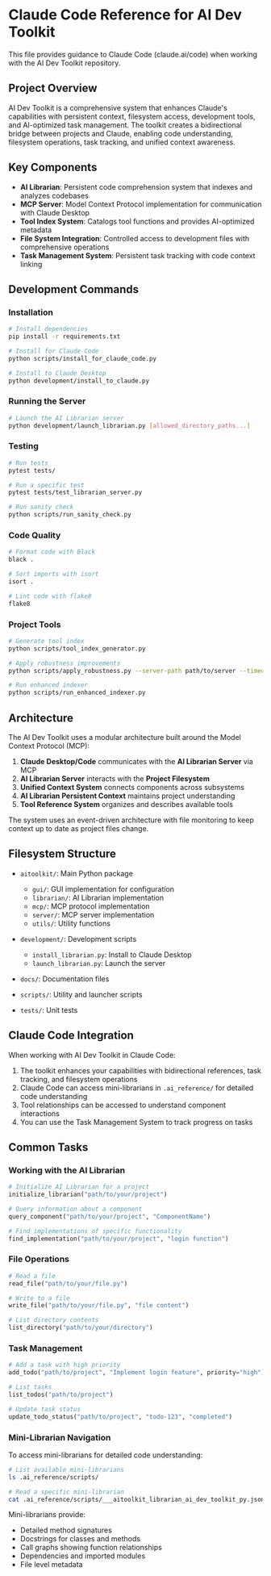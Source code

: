 # Claude Code Reference for AI Dev Toolkit

This file provides guidance to Claude Code (claude.ai/code) when working with the AI Dev Toolkit repository.

## Project Overview

AI Dev Toolkit is a comprehensive system that enhances Claude's capabilities with persistent context, filesystem access, development tools, and AI-optimized task management. The toolkit creates a bidirectional bridge between projects and Claude, enabling code understanding, filesystem operations, task tracking, and unified context awareness.

## Key Components

- **AI Librarian**: Persistent code comprehension system that indexes and analyzes codebases
- **MCP Server**: Model Context Protocol implementation for communication with Claude Desktop
- **Tool Index System**: Catalogs tool functions and provides AI-optimized metadata
- **File System Integration**: Controlled access to development files with comprehensive operations
- **Task Management System**: Persistent task tracking with code context linking

## Development Commands

### Installation

```bash
# Install dependencies
pip install -r requirements.txt

# Install for Claude Code
python scripts/install_for_claude_code.py

# Install to Claude Desktop
python development/install_to_claude.py
```

### Running the Server

```bash
# Launch the AI Librarian server
python development/launch_librarian.py [allowed_directory_paths...]
```

### Testing

```bash
# Run tests
pytest tests/

# Run a specific test
pytest tests/test_librarian_server.py

# Run sanity check
python scripts/run_sanity_check.py
```

### Code Quality

```bash
# Format code with Black
black .

# Sort imports with isort
isort .

# Lint code with flake8
flake8
```

### Project Tools

```bash
# Generate tool index
python scripts/tool_index_generator.py

# Apply robustness improvements
python scripts/apply_robustness.py --server-path path/to/server --timeout 120 --retries 3

# Run enhanced indexer
python scripts/run_enhanced_indexer.py
```

## Architecture

The AI Dev Toolkit uses a modular architecture built around the Model Context Protocol (MCP):

1. **Claude Desktop/Code** communicates with the **AI Librarian Server** via MCP
2. **AI Librarian Server** interacts with the **Project Filesystem**
3. **Unified Context System** connects components across subsystems
4. **AI Librarian Persistent Context** maintains project understanding
5. **Tool Reference System** organizes and describes available tools

The system uses an event-driven architecture with file monitoring to keep context up to date as project files change.

## Filesystem Structure

- `aitoolkit/`: Main Python package
  - `gui/`: GUI implementation for configuration
  - `librarian/`: AI Librarian implementation
  - `mcp/`: MCP protocol implementation
  - `server/`: MCP server implementation
  - `utils/`: Utility functions

- `development/`: Development scripts
  - `install_librarian.py`: Install to Claude Desktop
  - `launch_librarian.py`: Launch the server

- `docs/`: Documentation files
- `scripts/`: Utility and launcher scripts
- `tests/`: Unit tests

## Claude Code Integration

When working with AI Dev Toolkit in Claude Code:

1. The toolkit enhances your capabilities with bidirectional references, task tracking, and filesystem operations
2. Claude Code can access mini-librarians in `.ai_reference/` for detailed code understanding
3. Tool relationships can be accessed to understand component interactions
4. You can use the Task Management System to track progress on tasks

## Common Tasks

### Working with the AI Librarian

```python
# Initialize AI Librarian for a project
initialize_librarian("path/to/your/project")

# Query information about a component
query_component("path/to/your/project", "ComponentName")

# Find implementations of specific functionality
find_implementation("path/to/your/project", "login function")
```

### File Operations

```python
# Read a file
read_file("path/to/your/file.py")

# Write to a file
write_file("path/to/your/file.py", "file content")

# List directory contents
list_directory("path/to/your/directory")
```

### Task Management

```python
# Add a task with high priority
add_todo("path/to/project", "Implement login feature", priority="high")

# List tasks
list_todos("path/to/project")

# Update task status
update_todo_status("path/to/project", "todo-123", "completed")
```

### Mini-Librarian Navigation

To access mini-librarians for detailed code understanding:

```bash
# List available mini-librarians
ls .ai_reference/scripts/

# Read a specific mini-librarian
cat .ai_reference/scripts/___aitoolkit_librarian_ai_dev_toolkit_py.json
```

Mini-librarians provide:
- Detailed method signatures
- Docstrings for classes and methods
- Call graphs showing function relationships
- Dependencies and imported modules
- File level metadata